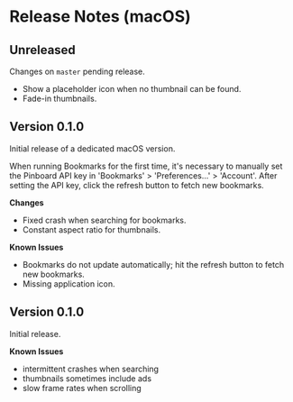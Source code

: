 # Release Notes (macOS)

## Unreleased

Changes on `master` pending release.

- Show a placeholder icon when no thumbnail can be found.
- Fade-in thumbnails.

## Version 0.1.0

Initial release of a dedicated macOS version.

When running Bookmarks for the first time, it's necessary to manually set the Pinboard API key in 'Bookmarks' > 'Preferences...' > 'Account'. After setting the API key, click the refresh button to fetch new bookmarks.

**Changes**

- Fixed crash when searching for bookmarks.
- Constant aspect ratio for thumbnails.

**Known Issues**

- Bookmarks do not update automatically; hit the refresh button to fetch new bookmarks.
- Missing application icon.

## Version 0.1.0

Initial release.

**Known Issues**

- intermittent crashes when searching
- thumbnails sometimes include ads
- slow frame rates when scrolling

